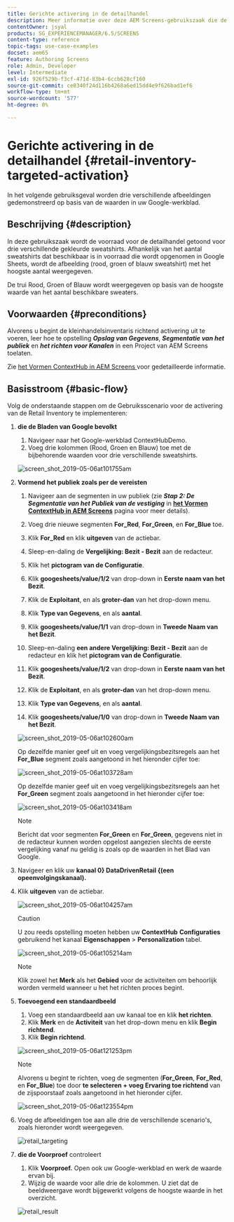 ```yaml
---
title: Gerichte activering in de detailhandel
description: Meer informatie over deze AEM Screens-gebruikszaak die de voorraad in de detailhandel toont voor drie verschillende gekleurde sweatshirts.
contentOwner: jsyal
products: SG_EXPERIENCEMANAGER/6.5/SCREENS
content-type: reference
topic-tags: use-case-examples
docset: aem65
feature: Authoring Screens
role: Admin, Developer
level: Intermediate
exl-id: 926f529b-f3cf-471d-83b4-6ccb628cf160
source-git-commit: ce8340f24d116b4268a6ed15dd4e9f626bad1ef6
workflow-type: tm+mt
source-wordcount: '577'
ht-degree: 0%

---
```


# Gerichte activering in de detailhandel {#retail-inventory-targeted-activation}

In het volgende gebruiksgeval worden drie verschillende afbeeldingen gedemonstreerd op basis van de waarden in uw Google-werkblad.

## Beschrijving {#description}

In deze gebruikszaak wordt de voorraad voor de detailhandel getoond voor drie verschillende gekleurde sweatshirts. Afhankelijk van het aantal sweatshirts dat beschikbaar is in voorraad die wordt opgenomen in Google Sheets, wordt de afbeelding (rood, groen of blauw sweatshirt) met het hoogste aantal weergegeven.

De trui Rood, Groen of Blauw wordt weergegeven op basis van de hoogste waarde van het aantal beschikbare sweaters.

## Voorwaarden {#preconditions}

Alvorens u begint de kleinhandelsinventaris richtend activering uit te voeren, leer hoe te opstelling ***Opslag van Gegevens***, ***Segmentatie van het publiek*** en ***het richten voor Kanalen*** in een Project van AEM Screens toelaten.

Zie [ het Vormen ContextHub in AEM Screens ](configuring-context-hub.md) voor gedetailleerde informatie.

## Basisstroom {#basic-flow}

Volg de onderstaande stappen om de Gebruiksscenario voor de activering van de Retail Inventory te implementeren:

1. **die de Bladen van Google bevolkt**

   1. Navigeer naar het Google-werkblad ContextHubDemo.
   1. Voeg drie kolommen (Rood, Groen en Blauw) toe met de bijbehorende waarden voor drie verschillende sweatshirts.

   ![ screen_shot_2019-05-06at101755am ](assets/screen_shot_2019-05-06at101755am.png)

1. **Vormend het publiek zoals per de vereisten**

   1. Navigeer aan de segmenten in uw publiek (zie ***Stap 2: De Segmentatie van het Publiek van de vestiging*** in **[het Vormen ContextHub in AEM Screens](configuring-context-hub.md)** pagina voor meer details).

   1. Voeg drie nieuwe segmenten **For_Red**, **For_Green**, en **For_Blue** toe.

   1. Klik **For_Red** en klik **uitgeven** van de actiebar.

   1. Sleep-en-daling de **Vergelijking: Bezit - Bezit** aan de redacteur.
   1. Klik het **pictogram van de Configuratie**.
   1. Klik **googesheets/value/1/2** van drop-down in **Eerste naam van het Bezit**.
   1. Klik de **Exploitant**, en als **groter-dan** van het drop-down menu.
   1. Klik **Type van Gegevens**, en als **aantal**.
   1. Klik **googesheets/value/1/1** van drop-down in **Tweede Naam van het Bezit**.
   1. Sleep-en-daling **een andere Vergelijking: Bezit - Bezit** aan de redacteur en klik het **pictogram van de Configuratie**.
   1. Klik **googesheets/value/1/2** van drop-down in **Eerste naam van het Bezit**.
   1. Klik de **Exploitant**, en als **groter-dan** van het drop-down menu.
   1. Klik **Type van Gegevens**, en als **aantal**.
   1. Klik **googesheets/value/1/0** van drop-down in **Tweede Naam van het Bezit**.

   ![ screen_shot_2019-05-06at102600am ](assets/screen_shot_2019-05-06at102600am.png)

   Op dezelfde manier geef uit en voeg vergelijkingsbezitsregels aan het **For_Blue** segment zoals aangetoond in het hieronder cijfer toe:

   ![ screen_shot_2019-05-06at103728am ](assets/screen_shot_2019-05-06at103728am.png)

   Op dezelfde manier geef uit en voeg vergelijkingsbezitsregels aan het **For_Green** segment zoals aangetoond in het hieronder cijfer toe:

   ![ screen_shot_2019-05-06at103418am ](assets/screen_shot_2019-05-06at103418am.png)

   >[!NOTE]
   >
   >Bericht dat voor segmenten **For_Green** en **For_Green**, gegevens niet in de redacteur kunnen worden opgelost aangezien slechts de eerste vergelijking vanaf nu geldig is zoals op de waarden in het Blad van Google.

1. Navigeer en klik uw **kanaal 0&rbrace; DataDrivenRetail &lbrace;(een opeenvolgingskanaal).**
1. Klik **uitgeven** van de actiebar.

   ![ screen_shot_2019-05-06at104257am ](assets/screen_shot_2019-05-06at104257am.png)

   >[!CAUTION]
   >
   >U zou reeds opstelling moeten hebben uw **ContextHub** **Configuraties** gebruikend het kanaal **Eigenschappen** > **Personalization** tabel.

   ![ screen_shot_2019-05-06at105214am ](assets/screen_shot_2019-05-06at105214am.png)

   >[!NOTE]
   >
   >Klik zowel het **Merk** als het **Gebied** voor de activiteiten om behoorlijk worden vermeld wanneer u het het richten proces begint.

1. **Toevoegend een standaardbeeld**

   1. Voeg een standaardbeeld aan uw kanaal toe en klik **het richten**.
   1. Klik **Merk** en de **Activiteit** van het drop-down menu en klik **Begin richtend**.
   1. Klik **Begin richtend**.

   ![ screen_shot_2019-05-06at121253pm ](assets/screen_shot_2019-05-06at121253pm.png)

   >[!NOTE]
   >
   >Alvorens u begint te richten, voeg de segmenten (**For_Green**, **For_Red**, en **For_Blue**) toe door **te selecteren + voeg Ervaring toe richtend** van de zijspoorstaaf zoals aangetoond in het hieronder cijfer.

   ![ screen_shot_2019-05-06at123554pm ](assets/screen_shot_2019-05-06at123554pm.png)

1. Voeg de afbeeldingen toe aan alle drie de verschillende scenario&#39;s, zoals hieronder wordt weergegeven.

   ![ retail_targeting ](assets/retail_targeting.gif)

1. **die de Voorproef** controleert

   1. Klik **Voorproef.** Open ook uw Google-werkblad en werk de waarde ervan bij.
   1. Wijzig de waarde voor alle drie de kolommen. U ziet dat de beeldweergave wordt bijgewerkt volgens de hoogste waarde in het overzicht.

   ![ retail_result ](assets/retail_result.gif)

